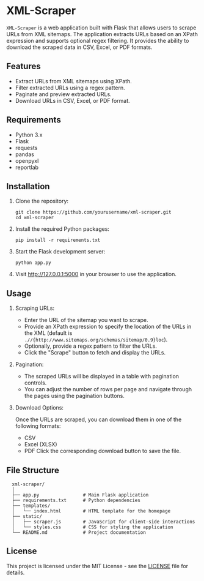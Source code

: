 # XML-Scraper

`XML-Scraper` is a web application built with Flask that allows users to scrape URLs from XML sitemaps. The application extracts URLs based on an XPath expression and supports optional regex filtering. It provides the ability to download the scraped data in CSV, Excel, or PDF formats.

## Features
- Extract URLs from XML sitemaps using XPath.
- Filter extracted URLs using a regex pattern.
- Paginate and preview extracted URLs.
- Download URLs in CSV, Excel, or PDF format.

## Requirements
- Python 3.x
- Flask
- requests
- pandas
- openpyxl
- reportlab

## Installation
1. Clone the repository:

   ```
   git clone https://github.com/yourusername/xml-scraper.git
   cd xml-scraper
   ```

2. Install the required Python packages:

   ```
   pip install -r requirements.txt
   ```

3. Start the Flask development server:

   ```
   python app.py
   ```

4. Visit http://127.0.0.1:5000 in your browser to use the application.

## Usage
1. Scraping URLs:

   - Enter the URL of the sitemap you want to scrape.
   - Provide an XPath expression to specify the location of the URLs in the XML (default is `.//{http://www.sitemaps.org/schemas/sitemap/0.9}loc`).
   - Optionally, provide a regex pattern to filter the URLs.
   - Click the "Scrape" button to fetch and display the URLs.

2. Pagination:

   - The scraped URLs will be displayed in a table with pagination controls.
   - You can adjust the number of rows per page and navigate through the pages using the pagination buttons.

3. Download Options:

   Once the URLs are scraped, you can download them in one of the following formats:
   - CSV
   - Excel (XLSX)
   - PDF
   Click the corresponding download button to save the file.

## File Structure
      
      xml-scraper/
      │
      ├── app.py                # Main Flask application
      ├── requirements.txt      # Python dependencies
      ├── templates/
      │   └── index.html        # HTML template for the homepage
      ├── static/
      │   ├── scraper.js        # JavaScript for client-side interactions
      │   └── styles.css        # CSS for styling the application
      └── README.md             # Project documentation
      

## License
This project is licensed under the MIT License - see the [LICENSE](https://github.com/mateo1mc/XML-Scraper/blob/46e0d2b93f3465bf34ea4ceae5b4779385c41279/LICENSE) file for details.

